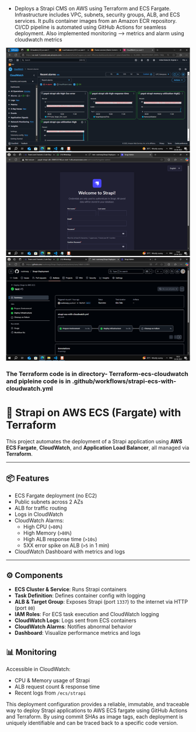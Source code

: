 -  Deploys a Strapi CMS on AWS using Terraform and ECS Fargate.
Infrastructure includes VPC, subnets, security groups, ALB, and ECS services.
It pulls container images from an Amazon ECR repository.
CI/CD pipeline is automated using GitHub Actions for seamless deployment.
Also implemented monitoring --> metrics and alarm using cloudwatch metrics

![img1](img/img1.png "img1")
![img2](img/img2.png "img2")
![img3](img/img3.png "img3")

### The Terraform code is in directory- Terraform-ecs-cloudwatch  and pipleine code is in .github/workflows/strapi-ecs-with-cloudwatch.yml

# 🚀 Strapi on AWS ECS (Fargate) with Terraform

This project automates the deployment of a Strapi application using **AWS ECS Fargate**, **CloudWatch**, and **Application Load Balancer**, all managed via **Terraform**.

---

## 📦 Features

- ECS Fargate deployment (no EC2)
- Public subnets across 2 AZs
- ALB for traffic routing
- Logs in CloudWatch
- CloudWatch Alarms:
  - High CPU (`>80%`)
  - High Memory (`>80%`)
  - High ALB response time (`>10s`)
  - 5XX error spike on ALB (`>5` in 1 min)
- CloudWatch Dashboard with metrics and logs

---

## ⚙️ Components

- **ECS Cluster & Service**: Runs Strapi containers
- **Task Definition**: Defines container config with logging
- **ALB & Target Group**: Exposes Strapi (port `1337`) to the internet via HTTP (port `80`)
- **IAM Roles**: For ECS task execution and CloudWatch logging
- **CloudWatch Logs**: Logs sent from ECS containers
- **CloudWatch Alarms**: Notifies abnormal behavior
- **Dashboard**: Visualize performance metrics and logs



## 📊 Monitoring

Accessible in CloudWatch:
- CPU & Memory usage of Strapi
- ALB request count & response time
- Recent logs from `/ecs/strapi`


This deployment configuration provides a reliable, immutable, and traceable way to deploy Strapi applications to AWS ECS fargate using GitHub Actions and Terraform. By using commit SHAs as image tags, each deployment is uniquely identifiable and can be traced back to a specific code version.